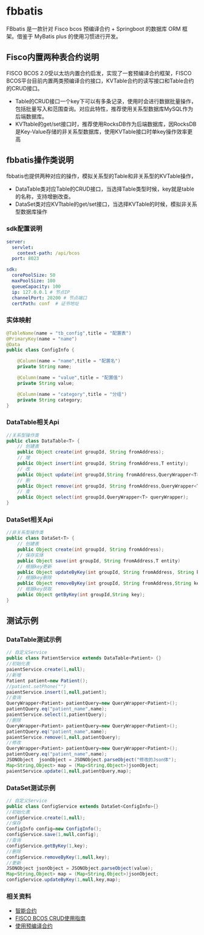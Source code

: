 # fbbatis
FBbatis 是一款针对 Fisco bcos 预编译合约 + Springboot 的数据库 ORM 框架。借鉴于 MyBatis plus 的使用习惯进行开发。


## Fisco内置两种表合约说明
FISCO BCOS 2.0受以太坊内置合约启发，实现了一套预编译合约框架，FISCO BCOS平台目前内置两类预编译合约接口，KVTable合约的读写接口和Table合约的CRUD接口。

* Table的CRUD接口一个key下可以有多条记录，使用时会进行数据批量操作，包括批量写入和范围查询。对应此特性，推荐使用关系型数据库MySQL作为后端数据库。 
* KVTtable的get/set接口时，推荐使用RocksDB作为后端数据库，因RocksDB是Key-Value存储的非关系型数据库，使用KVTable接口时单key操作效率更高

## fbbatis操作类说明
fbbatis也提供两种对应的操作，模拟关系型的Table和非关系型的KVTable操作，
* DataTable类对应Table的CRUD接口，当选择Table类型时候，key就是table的名称，支持增删改查。
* DataSet类对应KVTtable的get/set接口，当选择KVTable的时候，模拟非关系型数据库操作

### sdk配置说明
```yaml
server:
  servlet:
    context-path: /api/bcos
  port: 8023

sdk:
  corePoolSize: 50
  maxPoolSize: 100
  queueCapacity: 100
  ip: 127.0.0.1 # 节点IP
  channelPort: 20200 # 节点端口
  certPath: conf  # 证书地址
```

### 实体映射
```java
@TableName(name = "tb_config",title = "配置表")
@PrimaryKey(name = "name")
@Data
public class ConfigInfo {

    @Column(name = "name",title = "配置名")
    private String name;

    @Column(name = "value",title = "配置值")
    private String value;

    @Column(name = "category",title = "分组")
    private String category;
}
```

### DataTable相关Api
```java
//关系型操作类
public class DataTable<T> {
    // 创建表
    public Object create(int groupId, String fromAddress);
    // 增
    public Object insert(int groupId, String fromAddress,T entity);
    // 改
    public Object update(int groupId,String fromAddress,QueryWrapper<T> queryWrapper,Map<String, Object> columnMap);
    // 删
    public Object remove(int groupId, String fromAddress,QueryWrapper<T> queryWrapper);
    // 查
    public Object select(int groupId,QueryWrapper<T> queryWrapper);
}
```

### DataSet相关Api
```java
//非关系型操作类
public class DataSet<T> {
    // 创建表
    public Object create(int groupId, String fromAddress);
    // 保存实体
    public Object save(int groupId, String fromAddress,T entity)
    // 根据key更新
    public Object updateByKey(int groupId, String fromAddress, String key,Map<String, Object> columnMap);
    // 根据key删除
    public Object removeByKey(int groupId, String fromAddress,String key);
    // 根据key获取
    public Object getByKey(int groupId,String key);
}
```

## 测试示例
### DataTable测试示例
```java
// 自定义Service
public class PatientService extends DataTable<Patient> {}
//初始化表
paientService.create(1,null);
//新增
Patient patient=new Patient();
//patient.setPhone("")
paientService.insert(1,null,patient);
//查询
QueryWrapper<Patient> patientQuery=new QueryWrapper<Patient>();
patientQuery.eq("patient_name",name);
paientService.select(1,patientQuery);
//删除
QueryWrapper<Patient> patientQuery=new QueryWrapper<Patient>();
patientQuery.eq("patient_name",name);
paientService.remove(1,null,patientQuery);
//修改
QueryWrapper<Patient> patientQuery=new QueryWrapper<Patient>();
patientQuery.eq("patient_name",name);
JSONObject  jsonObject = JSONObject.parseObject("修改的Json体");
Map<String,Object> map = (Map<String,Object>)jsonObject;
paientService.update(1,null,patientQuery,map);
```
### DataSet测试示例
```java
// 自定义Service
public class ConfigService extends DataSet<ConfigInfo>{}
//初始化表
configService.create(1,null);
//保存
ConfigInfo config=new ConfigInfo();
configService.save(1,null,config);
//查询
configService.getByKey(1,key);
//删除
configService.removeByKey(1,null,key);
//更新
JSONObject jsonObject = JSONObject.parseObject(value);
Map<String,Object> map = (Map<String,Object>)jsonObject;
configService.updateByKey(1,null,key,map);
```

### 相关资料
* [智能合约](https://github.com/FISCO-BCOS/FISCO-BCOS-DOC/blob/release-2/2.x/docs/manual/smart_contract.md)
* [FISCO BCOS CRUD使用指南](https://github.com/FISCO-BCOS/FISCO-BCOS-DOC/blob/release-2/2.x/docs/articles/3_features/33_storage/crud_guidance.md)
* [使用预编译合约](https://github.com/FISCO-BCOS/FISCO-BCOS-DOC/blob/release-2/2.x/docs/manual/precompiled_contract.md)

